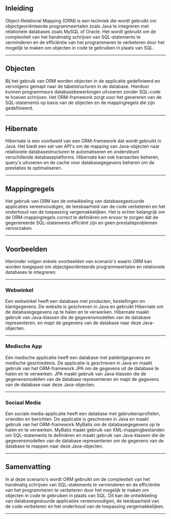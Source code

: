 ## Inleiding

Object-Relational Mapping (ORM) is een techniek die wordt gebruikt om objectgeoriënteerde programmeertalen zoals Java te integreren met relationele databases zoals MySQL of Oracle. Het wordt gebruikt om de complexiteit van het handmatig schrijven van SQL-statements te verminderen en de efficiëntie van het programmeren te verbeteren door het mogelijk te maken om objecten in code te gebruiken in plaats van SQL.

---

## Objecten

Bij het gebruik van ORM worden objecten in de applicatie gedefinieerd en vervolgens gemapt naar de tabelstructuren in de database. Hierdoor kunnen programmeurs databasebewerkingen uitvoeren zonder SQL-code te hoeven schrijven. Het ORM-framework zorgt voor het genereren van de SQL-statements op basis van de objecten en de mappingregels die zijn gedefinieerd.

---

## Hibernate

Hibernate is een voorbeeld van een ORM-framework dat wordt gebruikt in Java. Het biedt een set van API's om de mapping van Java-objecten naar relationele databasestructuren te automatiseren en ondersteunt verschillende databaseplatforms. Hibernate kan ook transacties beheren, query's uitvoeren en de cache voor databasegegevens beheren om de prestaties te optimaliseren.

---

## Mappingregels

Het gebruik van ORM kan de ontwikkeling van databasegestuurde applicaties vereenvoudigen, de leesbaarheid van de code verbeteren en het onderhoud van de toepassing vergemakkelijken. Het is echter belangrijk om de ORM-mappingregels correct te definiëren om ervoor te zorgen dat de gegenereerde SQL-statements efficiënt zijn en geen prestatieproblemen veroorzaken.

---

## Voorbeelden

Hieronder volgen enkele voorbeelden van scenario's waarin ORM kan worden toegepast om objectgeoriënteerde programmeertalen en relationele databases te integreren:

---

### Webwinkel

Een webwinkel heeft een database met producten, bestellingen en klantgegevens. De website is geschreven in Java en gebruikt Hibernate om de databasegegevens op te halen en te verwerken. Hibernate maakt gebruik van Java-klassen die de gegevensmodellen van de database representeren, en mapt de gegevens van de database naar deze Java-objecten.

---

### Medische App

Een medische applicatie heeft een database met patiëntgegevens en medische geschiedenis. De applicatie is geschreven in Java en maakt gebruik van het ORM-framework JPA om de gegevens uit de database te halen en te verwerken. JPA maakt gebruik van Java-klassen die de gegevensmodellen van de database representeren en mapt de gegevens van de database naar deze Java-objecten.

---

### Sociaal Media

Een sociale media-applicatie heeft een database met gebruikersprofielen, vrienden en berichten. De applicatie is geschreven in Java en maakt gebruik van het ORM-framework MyBatis om de databasegegevens op te halen en te verwerken. MyBatis maakt gebruik van XML-mappingbestanden om SQL-statements te definiëren en maakt gebruik van Java-klassen die de gegevensmodellen van de database representeren om de gegevens van de database te mappen naar deze Java-objecten.

---

## Samenvatting

In al deze scenario's wordt ORM gebruikt om de complexiteit van het handmatig schrijven van SQL-statements te verminderen en de efficiëntie van het programmeren te verbeteren door het mogelijk te maken om objecten in code te gebruiken in plaats van SQL. Dit kan de ontwikkeling van databasegestuurde applicaties vereenvoudigen, de leesbaarheid van de code verbeteren en het onderhoud van de toepassing vergemakkelijken.

---
